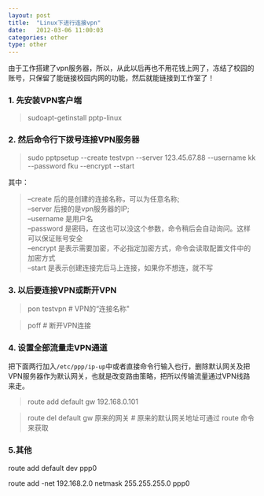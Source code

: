 ```yaml
---
layout: post
title:  "Linux下进行连接vpn"
date:   2012-03-06 11:00:03
categories: other
type: other
---
```


由于工作搭建了vpn服务器，所以，从此以后再也不用花钱上网了，冻结了校园的账号，只保留了能链接校园内网的功能，然后就能链接到工作室了！

### 1. 先安装VPN客户端
 
>sudoapt-getinstall pptp-linux

### 2. 然后命令行下拨号连接VPN服务器

>sudo pptpsetup --create testvpn --server 123.45.67.88 --username kk --password fku --encrypt --start

其中：

>–create 后的是创建的连接名称，可以为任意名称;  
–server 后接的是vpn服务器的IP;  
–username 是用户名  
–password 是密码，在这也可以没这个参数，命令稍后会自动询问。这样可以保证账号安全  
–encrypt 是表示需要加密，不必指定加密方式，命令会读取配置文件中的加密方式  
–start 是表示创建连接完后马上连接，如果你不想连，就不写  

### 3. 以后要连接VPN或断开VPN

>pon testvpn # VPN的“连接名称"

>poff # 断开VPN连接

### 4. 设置全部流量走VPN通道

把下面两行加入`/etc/ppp/ip-up`中或者直接命令行输入也行，删除默认网关及把VPN服务器作为默认网关，也就是改变路由策略，把所以传输流量通过VPN线路来走。

>route add default gw 192.168.0.101

>route del default gw 原来的网关 # 原来的默认网关地址可通过 route 命令来获取


### 5.其他

route add default dev ppp0

route add -net 192.168.2.0 netmask 255.255.255.0 ppp0
